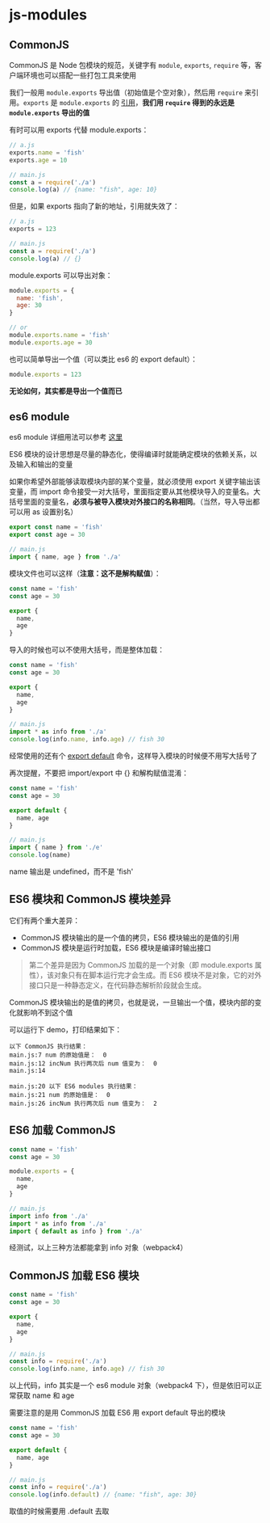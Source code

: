 # js-modules

## CommonJS

CommonJS 是 Node 包模块的规范，关键字有 `module`, `exports`, `require` 等，客户端环境也可以搭配一些打包工具来使用

我们一般用 `module.exports` 导出值（初始值是个空对象），然后用 `require` 来引用。`exports` 是 `module.exports` 的 [引用](https://nodejs.org/api/modules.html#modules_exports_shortcut)，**我们用 `require` 得到的永远是 `module.exports` 导出的值**

有时可以用 exports 代替 module.exports：

```js
// a.js
exports.name = 'fish'
exports.age = 10

// main.js
const a = require('./a')
console.log(a) // {name: "fish", age: 10}
```

但是，如果 exports 指向了新的地址，引用就失效了：

```js
// a.js
exports = 123

// main.js
const a = require('./a')
console.log(a) // {}
```

module.exports 可以导出对象：

```js
module.exports = {
  name: 'fish',
  age: 30
}

// or
module.exports.name = 'fish'
module.exports.age = 30
```

也可以简单导出一个值（可以类比 es6 的 export default）：

```js
module.exports = 123
```

**无论如何，其实都是导出一个值而已**

## es6 module

es6 module 详细用法可以参考 [这里](http://es6.ruanyifeng.com/#docs/module)

ES6 模块的设计思想是尽量的静态化，使得编译时就能确定模块的依赖关系，以及输入和输出的变量

如果你希望外部能够读取模块内部的某个变量，就必须使用 export 关键字输出该变量，而 import 命令接受一对大括号，里面指定要从其他模块导入的变量名。大括号里面的变量名，**必须与被导入模块对外接口的名称相同**。（当然，导入导出都可以用 as 设置别名）

```js
export const name = 'fish'
export const age = 30

// main.js
import { name, age } from './a'
```

模块文件也可以这样（**注意：这不是解构赋值**）：

```js
const name = 'fish'
const age = 30

export {
  name, 
  age
}
```

导入的时候也可以不使用大括号，而是整体加载：

```js
const name = 'fish'
const age = 30

export {
  name, 
  age
}

// main.js
import * as info from './a'
console.log(info.name, info.age) // fish 30
```

经常使用的还有个 [export default](http://es6.ruanyifeng.com/#docs/module#export-default-%E5%91%BD%E4%BB%A4) 命令，这样导入模块的时候便不用写大括号了

再次提醒，不要把 import/export 中 {} 和解构赋值混淆：

```js
const name = 'fish'
const age = 30

export default {
  name, age
}

// main.js
import { name } from './e'
console.log(name)
```

name 输出是 undefined，而不是 'fish'

## ES6 模块和 CommonJS 模块差异

它们有两个重大差异：

* CommonJS 模块输出的是一个值的拷贝，ES6 模块输出的是值的引用
* CommonJS 模块是运行时加载，ES6 模块是编译时输出接口

> 第二个差异是因为 CommonJS 加载的是一个对象（即 module.exports 属性），该对象只有在脚本运行完才会生成。而 ES6 模块不是对象，它的对外接口只是一种静态定义，在代码静态解析阶段就会生成。

CommonJS 模块输出的是值的拷贝，也就是说，一旦输出一个值，模块内部的变化就影响不到这个值

可以运行下 demo，打印结果如下：

```
以下 CommonJS 执行结果：
main.js:7 num 的原始值是：  0
main.js:12 incNum 执行两次后 num 值变为：  0
main.js:14 

main.js:20 以下 ES6 modules 执行结果：
main.js:21 num 的原始值是：  0
main.js:26 incNum 执行两次后 num 值变为：  2
```

## ES6 加载 CommonJS

```js
const name = 'fish'
const age = 30

module.exports = {
  name, 
  age
}

// main.js
import info from './a'
import * as info from './a'
import { default as info } from './a'
```

经测试，以上三种方法都能拿到 info 对象（webpack4）

## CommonJS 加载 ES6 模块 

```js
const name = 'fish'
const age = 30

export {
  name, 
  age
}

// main.js
const info = require('./a')
console.log(info.name, info.age) // fish 30
```

以上代码，info 其实是一个 es6 module 对象（webpack4 下），但是依旧可以正常获取 name 和 age

需要注意的是用 CommonJS 加载 ES6 用 export default 导出的模块

```js
const name = 'fish'
const age = 30

export default {
  name, age
}

// main.js
const info = require('./a')
console.log(info.default) // {name: "fish", age: 30}
```

取值的时候需要用 .default 去取

